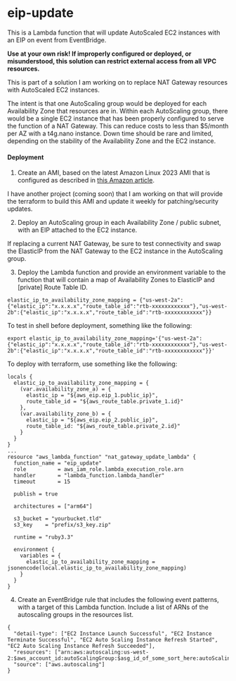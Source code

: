 # eip-update
This is a Lambda function that will update AutoScaled EC2 instances with an EIP on event from EventBridge.

**Use at your own risk!  If improperly configured or deployed, or misunderstood, this solution can restrict external access from all VPC resources.**

This is part of a solution I am working on to replace NAT Gateway resources with AutoScaled EC2 instances.

The intent is that one AutoScaling group would be deployed for each Availability Zone that resources are in.  Within each AutoScaling group, there would be a single EC2 instance that has been properly configured to serve the function of a NAT Gateway.  This can reduce costs to less than $5/month per AZ with a t4g.nano instance.  Down time should be rare and limited, depending on the stability of the Availability Zone and the EC2 instance.

#### Deployment

1. Create an AMI, based on the latest Amazon Linux 2023 AMI that is configured as described in [this Amazon article](https://docs.aws.amazon.com/vpc/latest/userguide/work-with-nat-instances.html).

I have another project (coming soon) that I am working on that will provide the terraform to build this AMI and update it weekly for patching/security updates.

2. Deploy an AutoScaling group in each Availability Zone / public subnet, with an EIP attached to the EC2 instance.

If replacing a current NAT Gateway, be sure to test connectivity and swap the ElasticIP from the NAT Gateway to the EC2 instance in the AutoScaling group.

3. Deploy the Lambda function and provide an environment variable to the function that will contain a map of Availability Zones to ElasticIP and [private] Route Table ID.

```
elastic_ip_to_availability_zone_mapping = {"us-west-2a":{"elastic_ip":"x.x.x.x","route_table_id":"rtb-xxxxxxxxxxxx"},"us-west-2b":{"elastic_ip":"x.x.x.x","route_table_id":"rtb-xxxxxxxxxxxx"}}
```

To test in shell before deployment, something like the following:
```
export elastic_ip_to_availability_zone_mapping='{"us-west-2a":{"elastic_ip":"x.x.x.x","route_table_id":"rtb-xxxxxxxxxxxx"},"us-west-2b":{"elastic_ip":"x.x.x.x","route_table_id":"rtb-xxxxxxxxxxxx"}}'
```

To deploy with terraform, use something like the following:

```
locals {
  elastic_ip_to_availability_zone_mapping = { 
    (var.availability_zone_a) = { 
      elastic_ip = "${aws_eip.eip_1.public_ip}",
      route_table_id = "${aws_route_table.private_1.id}"
    },  
    (var.availability_zone_b) = { 
      elastic_ip = "${aws_eip.eip_2.public_ip}",
      route_table_id: "${aws_route_table.private_2.id}"
    }   
  }
}
...
resource "aws_lambda_function" "nat_gateway_update_lambda" {
  function_name = "eip_update"
  role          = aws_iam_role.lambda_execution_role.arn
  handler       = "lambda_function.lambda_handler"
  timeout       = 15
  
  publish = true
  
  architectures = ["arm64"]
  
  s3_bucket = "yourbucket.tld"
  s3_key    = "prefix/s3_key.zip"

  runtime = "ruby3.3"
  
  environment {
    variables = {
      elastic_ip_to_availability_zone_mapping = jsonencode(local.elastic_ip_to_availability_zone_mapping)
    }
  }
}
```

4. Create an EventBridge rule that includes the following event patterns, with a target of this Lambda function.  Include a list of ARNs of the autoscaling groups in the resources list.

```
{
  "detail-type": ["EC2 Instance Launch Successful", "EC2 Instance Terminate Successful", "EC2 Auto Scaling Instance Refresh Started", "EC2 Auto Scaling Instance Refresh Succeeded"],
  "resources": ["arn:aws:autoscaling:us-west-2:$aws_account_id:autoScalingGroup:$asg_id_of_some_sort_here:autoScalingGroupName/$autoscaling_group_name"],
  "source": ["aws.autoscaling"]
}
```
